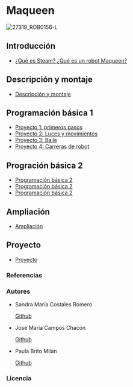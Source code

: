 # Maqueen

![27319_ROB0156-L](https://user-images.githubusercontent.com/114906778/207546794-667d5d8b-6c83-4ca5-aff8-4cb13cf3c9cb.jpg)

## Introducción

- [¿Qué es Steam? ¿Qué es un robot Maqueen?](modulo0/modulo0.md)

## Descripción y montaje

- [Descripción y montaje](modulo1/modulo1.md)

## Programación básica 1

- [Proyecto 1: primeros pasos](modulo2/programación1.md)
- [Proyecto 2: Luces y movimientos](modulo2/programacion2.md)
- [Proyecto 3: Baile](modulo2/programacion3.md)
- [Proyecto 4: Carreras de robot](modulo2/programacion4.md)

## Progración básica 2

- [Programación básica 2](modulo3/proyecto1.md)
- [Programación básica 2](modulo3/proyecto2.md)
- [Programación básica 2](modulo3/proyecto3.md)

## Ampliación

- [Ampliación](modulo4/modulo4.md)

## Proyecto

- [Proyecto](proyecto/proyecto.md)

### Referencias
### Autores

- Sandra María Costales Romero 


  [Github](https://github.com/Scosrom)
  
- José María Campos Chacón 


  [Github](https://github.com/camposchaconjosemaria)
  
- Paula Brito Milan


  [Github](https://github.com/Paulabm24)  
  
 
### Licencia
